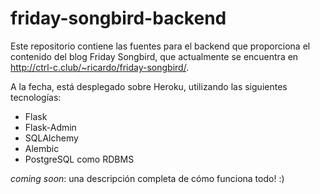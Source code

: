 # friday-songbird-backend

Este repositorio contiene las fuentes para el backend que proporciona el contenido del blog
Friday Songbird, que actualmente se encuentra en <http://ctrl-c.club/~ricardo/friday-songbird/>.

A la fecha, está desplegado sobre Heroku, utilizando las siguientes tecnologías:

- Flask
- Flask-Admin
- SQLAlchemy
- Alembic
- PostgreSQL como RDBMS

_coming soon_: una descripción completa de cómo funciona todo! :)

